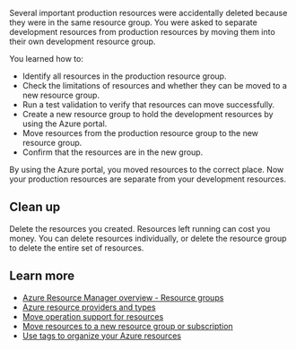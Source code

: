 Several important production resources were accidentally deleted because they were in the same resource group. You were asked to separate development resources from production resources by moving them into their own development resource group.

You learned how to:

- Identify all resources in the production resource group.
- Check the limitations of resources and whether they can be moved to a new resource group.
- Run a test validation to verify that resources can move successfully.
- Create a new resource group to hold the development resources by using the Azure portal.
- Move resources from the production resource group to the new resource group.
- Confirm that the resources are in the new group.

By using the Azure portal, you moved resources to the correct place. Now your production resources are separate from your development resources.

## Clean up

Delete the resources you created. Resources left running can cost you money. You can delete resources individually, or delete the resource group to delete the entire set of resources.

## Learn more

- [Azure Resource Manager overview - Resource groups](/azure/azure-resource-manager/resource-group-overview#resource-groups)
- [Azure resource providers and types](/azure/azure-resource-manager/resource-manager-supported-services)
- [Move operation support for resources](/azure/azure-resource-manager/move-support-resources)
- [Move resources to a new resource group or subscription](/azure/azure-resource-manager/resource-group-move-resources)
- [Use tags to organize your Azure resources](/azure/azure-resource-manager/resource-group-using-tags)